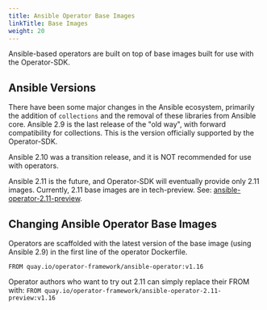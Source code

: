 ```yaml
---
title: Ansible Operator Base Images
linkTitle: Base Images
weight: 20
---
```


Ansible-based operators are built on top of base images built for use
with the Operator-SDK.


## Ansible Versions

There have been some major changes in the Ansible ecosystem, primarily
the addition of `collections` and the removal of these libraries from
Ansible core. Ansible 2.9 is the last release of the "old way", with
forward compatibility for collections. This is the version officially
supported by the Operator-SDK.

Ansible 2.10 was a transition release, and it is NOT recommended for use
with operators.

Ansible 2.11 is the future, and Operator-SDK will eventually provide only 2.11 images. Currently, 2.11 base images are in tech-preview.
See: [ansible-operator-2.11-preview](https://quay.io/repository/operator-framework/ansible-operator-2.11-preview).

## Changing Ansible Operator Base Images

Operators are scaffolded with the latest version of the base image
(using Ansible 2.9) in the first line of the operator Dockerfile.

`FROM quay.io/operator-framework/ansible-operator:v1.16`

Operator authors who want to try out 2.11 can simply replace their FROM with:
`FROM quay.io/operator-framework/ansible-operator-2.11-preview:v1.16`
